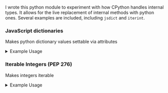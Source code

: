 I wrote this python module to experiment with how CPython handles internal types.
It allows for the live replacement of internal methods with python ones.
Several examples are included, including ``jsdict`` and ``iterint``.

### JavaScript dictionaries
Makes python dictionary values settable via attributes
<details>
  <summary>Example Usage</summary>
```py
from py_future import jsdict

x = {}

x.a = 'whatever'

print(x) # {'a':'whatever'}
print(x.a) # whatever

del x.a

print(x) # {}
```
</details>

<details>
  <summary>Implementation</summary>
```py
# py_future/jsdict.py

from . import _utils as utils

@utils.edit(dict, 'tp_getattro')
@utils.nullwrap
def dict_getattro(self, key):
    try:
        return dict.__getattribute__(self, key)
    except AttributeError as attr_err:
        err = attr_err
        try:
            return dict.__getitem__(self, key)
        except KeyError:
            pass
    raise err

@utils.edit(dict, 'tp_setattro')
@utils.nullwrap
def dict_setattro(self, key, val) -> 'c_int':
    if val == utils.Null:
        del self[key]
        return 0
    dict.__setitem__(self, key, val)
    return 0
```
</details>

### Iterable Integers (PEP 276)
Makes integers iterable
<details>
  <summary>Example Usage</summary>
```py
from py_future import iterint

for i in 10:
  print(i)

# prints 0 to 9
```
</details>

<details>
  <summary>Implementation</summary>
```py
# py_future/iterint.py

from . import _utils as utils

@utils.edit(int, 'tp_iter')
@utils.nullwrap
def int_iter(self):
    yield from range(self)
```
</details>

